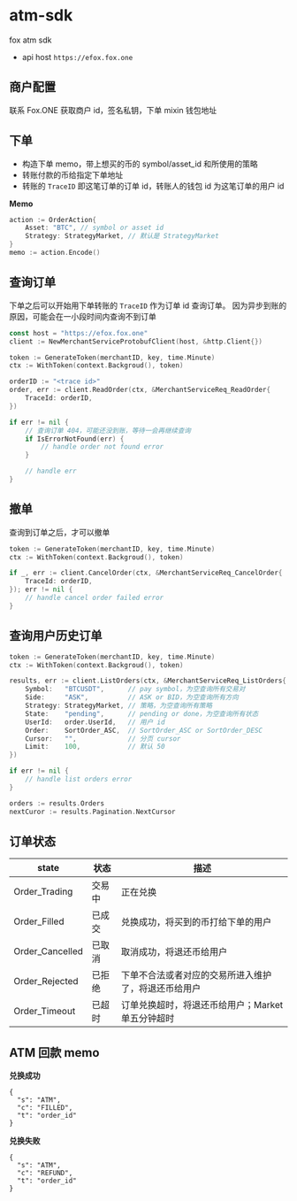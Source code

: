# atm-sdk
fox atm sdk

* api host `https://efox.fox.one`

## 商户配置

联系 Fox.ONE 获取商户 id，签名私钥，下单 mixin 钱包地址

## 下单

* 构造下单 memo，带上想买的币的 symbol/asset_id 和所使用的策略
* 转账付款的币给指定下单地址
* 转账的 `TraceID` 即这笔订单的订单 id，转账人的钱包 id 为这笔订单的用户 id

**Memo**

```go
action := OrderAction{
    Asset: "BTC", // symbol or asset id
    Strategy: StrategyMarket, // 默认是 StrategyMarket
}
memo := action.Encode()
```

## 查询订单

下单之后可以开始用下单转账的 `TraceID` 作为订单 id 查询订单。
因为异步到账的原因，可能会在一小段时间内查询不到订单

```go
const host = "https://efox.fox.one"
client := NewMerchantServiceProtobufClient(host, &http.Client{})

token := GenerateToken(merchantID, key, time.Minute)
ctx := WithToken(context.Backgroud(), token)

orderID := "<trace id>"
order, err := client.ReadOrder(ctx, &MerchantServiceReq_ReadOrder{
    TraceId: orderID,
})

if err != nil {
    // 查询订单 404，可能还没到账，等待一会再继续查询
    if IsErrorNotFound(err) {
        // handle order not found error
    }

    // handle err
}
```

## 撤单

查询到订单之后，才可以撤单

```go
token := GenerateToken(merchantID, key, time.Minute)
ctx := WithToken(context.Backgroud(), token)

if _, err := client.CancelOrder(ctx, &MerchantServiceReq_CancelOrder{
    TraceId: orderID,
}); err != nil {
    // handle cancel order failed error
}
```

## 查询用户历史订单

```go
token := GenerateToken(merchantID, key, time.Minute)
ctx := WithToken(context.Backgroud(), token)

results, err := client.ListOrders(ctx, &MerchantServiceReq_ListOrders{
    Symbol:   "BTCUSDT",      // pay symbol，为空查询所有交易对
    Side:     "ASK",          // ASK or BID，为空查询所有方向
    Strategy: StrategyMarket, // 策略，为空查询所有策略
    State:    "pending",      // pending or done，为空查询所有状态
    UserId:   order.UserId,   // 用户 id
    Order:    SortOrder_ASC,  // SortOrder_ASC or SortOrder_DESC
    Cursor:   "",             // 分页 cursor
    Limit:    100,            // 默认 50
})

if err != nil {
    // handle list orders error
}

orders := results.Orders
nextCuror := results.Pagination.NextCursor
```

## 订单状态

| state | 状态 | 描述 |
|------|------|------|
| Order_Trading | 交易中 | 正在兑换 |
| Order_Filled | 已成交 | 兑换成功，将买到的币打给下单的用户 |
| Order_Cancelled | 已取消 | 取消成功，将退还币给用户 |
| Order_Rejected| 已拒绝| 下单不合法或者对应的交易所进入维护了，将退还币给用户 |
| Order_Timeout| 已超时 | 订单兑换超时，将退还币给用户；Market 单五分钟超时 |

## ATM 回款 memo

**兑换成功**
```json5
{
  "s": "ATM",
  "c": "FILLED",
  "t": "order_id"
}
```

**兑换失败**
```json5
{
  "s": "ATM",
  "c": "REFUND",
  "t": "order_id"
}
```
